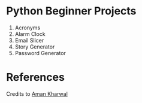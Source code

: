 # Python Beginner Projects
1. Acronyms
2. Alarm Clock
3. Email Slicer
4. Story Generator
5. Password Generator

# References
Credits to [Aman Kharwal](https://medium.com/coders-camp/60-python-projects-with-source-code-919cd8a6e512)